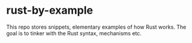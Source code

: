 # rust-by-example

This repo stores snippets, elementary examples of how Rust works. The goal is to tinker with the Rust syntax, mechanisms etc.